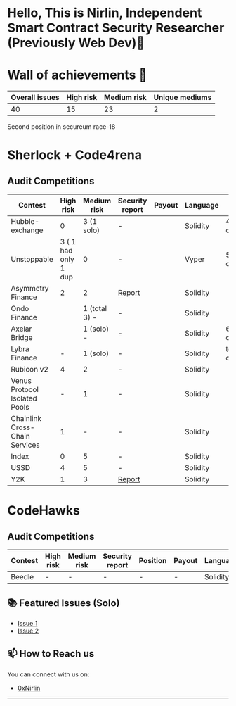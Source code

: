 
<!-- Your Name and Introduction -->
# Hello, This is Nirlin, Independent Smart Contract Security Researcher (Previously Web Dev)👋

<!--I'm a passionate software developer and open-source enthusiast. Welcome to my GitHub profile, where I share my projects and contributions to the community.-->

<!-- Profile Picture -->
# Wall of achievements 🥳

| Overall issues | High risk | Medium risk | Unique mediums |
| ---------------| ----------| ------------| ---------------|
| 40             | 15        |   23        | 2              |           

Second position in secureum race-18


# Sherlock + Code4rena

## Audit Competitions
| Contest          | High risk | Medium risk |  Security report | Payout   | Language | Rank
| -----------------| ----------| ------------| -----------------| ---------| ---------|  ---------| 
| Hubble-exchange  | 0         | 3 (1 solo)  |  -               || Solidity |  4th overall
| Unstoppable      | 3 ( 1 had only 1 dup         | 0           |  -               | | Vyper    | 5th overall
| Asymmetry Finance                   | 2         |  2          |  [Report](https://code4rena.com/reports/2023-03-asymmetry)    |     | Solidity |
| Ondo Finance      |          | 1 (total 3)  -          |   -                                                           |      | Solidity |
| Axelar Bridge      |          | 1 (solo)  -          |   -                                                           |      | Solidity | 6th overall
| Lybra Finance                       | -         |  1 (solo)   |   -                                                           | | Solidity |  top 10 overall  
| Rubicon v2                          | 4         |  2          |   -                                                           |     | Solidity |
| Venus Protocol Isolated Pools       | -         |  1          |   -                                                           |       | Solidity |
| Chainlink Cross-Chain Services      | 1         |  -          |   -                                                           |      | Solidity |
| Index            | 0         | 5           |  -               | | Solidity | 
| USSD             | 4         | 5           |  -               | | Solidity | 
| Y2K              | 1         | 3           |  [Report](https://github.com/sherlock-audit/2023-03-Y2K-judging/blob/main/Audit_Report.pdf)              |   | Solidity | 


# CodeHawks

## Audit Competitions
| Contest | High risk | Medium risk | Security report | Position | Payout | Language |
| --------| ----------| ------------| ----------------| ---------| -------| ---------|
| Beedle  | -         | -           |  -              | -        | -      | Solidity |


<!--# Hats Finance

## Audit Competitions
| Contest | High risk | Medium risk | Security report | Position | Payout | Language |
| --------| ----------| ------------| ----------------| ---------| -------| ---------|
| 40      | 30        | 10          |  15             | 30       | 10     | 1        |-->

<!-- GitHub Stats 
## 📈 GitHub Stats-->

<!--![GitHub Stats](https://github-readme-stats.vercel.app/api?username=Nabeel-javaid&show_icons=true&count_private=true&hide=contribs,prs&theme=radical)-->

<!-- Technologies & Tools 
## 🛠️ Technologies & Tools

- List some of the technologies and tools you use, e.g. languages, frameworks, etc.
-->
<!-- Featured Repositories -->
## 📚 Featured Issues (Solo)

- [Issue 1](https://github.com/code-423n4/2023-06-lybra-findings/issues/484)
- [Issue 2](https://github.com/sherlock-audit/2023-04-hubble-exchange-judging/issues/234)

<!-- How to Reach Me -->
## 📫 How to Reach us

You can connect with us on:

- [0xNirlin](https://twitter.com/0xnirlin)



<!-- Footer -->
---
<p align="center">
  <!-- Add your other social media links or website here -->
</p>


<!--
**Nabeel-javaid/Nabeel-javaid** is a ✨ _special_ ✨ repository because its `README.md` (this file) appears on your GitHub profile.

Here are some ideas to get you started:

- 🔭 I’m currently working on ...
- 🌱 I’m currently learning ...
- 👯 I’m looking to collaborate on ...
- 🤔 I’m looking for help with ...
- 💬 Ask me about ...
- 📫 How to reach me: ...
- 😄 Pronouns: ...
- ⚡ Fun fact: ...
-->
